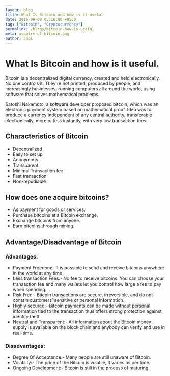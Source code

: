 ```yaml
---
layout: blog
title: What Is Bitcoin and how is it useful
date: 2016-08-09 05:10:00 +0530
tag: ["Bitcoin", "Cryptocurrency"]
permalink: /blogs/bitcoin-how-is-useful
meta: acquire-of-bitcoin.png
author: amal
---
```


# What Is Bitcoin and how is it useful.

Bitcoin is a decentralized digital currency, created and held electronically. No one controls it. They're not printed, produced by people, and increasingly businesses, running computers all around the world, using software that solves mathematical problems.

Satoshi Nakamoto, a software developer proposed bitcoin, which was an electronic payment system based on mathematical proof. Idea was to produce a currency independent of any central authority, transferable electronically, more or less instantly, with very low transaction fees.

## Characteristics of Bitcoin

 - Decentralized
 - Easy to set up
 - Anonymous
 - Transparent
 - Minimal Transaction fee
 - Fast transaction
 - Non-repudiable

## How does one acquire bitcoins?

 - As payment for goods or services.
 - Purchase bitcoins at a Bitcoin exchange.
 - Exchange bitcoins from anyone.
 - Earn bitcoins through mining.

## Advantage/Disadvantage of Bitcoin

### Advantages:

 - Payment Freedom:- It is possible to send and receive bitcoins anywhere in the world at any time
 - Less transaction Fees:- No fee to receive bitcoins. You can choose your transaction fee and many wallets let you control how large a fee to pay when spending.
 - Risk Free:- Bitcoin transactions are secure, irreversible, and do not contain customers’ sensitive or personal information.
 - Highly secured:- Bitcoin payments can be made without personal information tied to the transaction thus offers strong protection against identity theft.
 - Neutral and Transparent:- All information about the Bitcoin money supply is available on the block chain and anybody can verify and use in real-time.

### Disadvantages:

 - Degree Of Acceptance:- Many people are still unaware of Bitcoin.
 - Volatility:- The price of the Bitcoin is volatile, it varies as per time.
 - Ongoing Development:- Bitcoin is still in the process of maturing.

